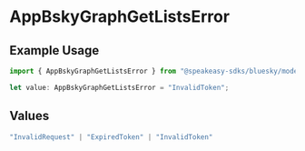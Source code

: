 # AppBskyGraphGetListsError

## Example Usage

```typescript
import { AppBskyGraphGetListsError } from "@speakeasy-sdks/bluesky/models/errors";

let value: AppBskyGraphGetListsError = "InvalidToken";
```

## Values

```typescript
"InvalidRequest" | "ExpiredToken" | "InvalidToken"
```